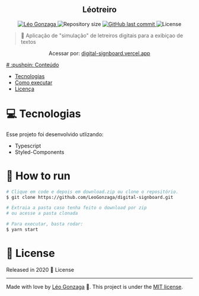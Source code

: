 

<div align="center">
<h2>Léotreiro</h2>
</div>   
<p align="center">	
   <a href="https://www.linkedin.com/in/leogonzaga/">
      <img alt="Léo Gonzaga" src="https://img.shields.io/badge/-Leo Gonzaga-FB250?style=flat&logo=Linkedin&logoColor=white" />
   </a>
  <img alt="Repository size" src="https://img.shields.io/github/repo-size/LeoGonzaga/digital-signboard?color=FB250">

  <a href="https://github.com/leoGonzaga/digital-signboard/commits/main">
    <img alt="GitHub last commit" src="https://img.shields.io/github/last-commit/leoGonzaga/digital-signboard?color=FB250">
  </a> 
  <img alt="License" src="https://img.shields.io/badge/license-MIT-FB250">

</p>

> :rocket: Aplicação de "simulação" de letreiros digitais para a exibiçao de textos


<div align="center">
   <p>Acessar por:  <a href="https://digital-signboard.vercel.app" target="_blank">digital-signboard.vercel.app</p>  
</div> 
# :pushpin: Conteúdo

* [Tecnologias](#computer-Tecnologias)
* [Como executar](#construction_worker-how-to-run)
* [Licença](#closed_book-license)
  
# :computer: Tecnologias
Esse projeto foi desenvolvido utlizando:

* Typescript
* Styled-Components

# :construction_worker: How to run
```bash
# Clique em code e depois em download.zip ou clone o repositório.
$ git clone https://github.com/LeoGonzaga/digital-signboard.git

# Extraia a pasta caso tenha feito o download por zip
# ou acesse a pasta clonada

# Para executar, basta rodar:
$ yarn start

```

# :closed_book: License

Released in 2020 :closed_book: License

---

Made with love by [Léo Gonzaga](https://github.com/LeoGonzaga) 🚀.
This project is under the [MIT license](./LICENSE).
